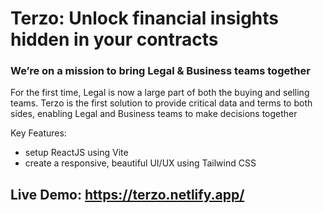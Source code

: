 # Terzo: Unlock financial insights hidden in your contracts

### We’re on a mission to bring Legal & Business teams together
For the first time, Legal is now a large part of both the buying and selling teams. Terzo is the first solution to provide critical data and terms to both sides, enabling Legal and Business teams to make decisions together
 
Key Features:
- setup ReactJS using Vite
- create a responsive, beautiful UI/UX using Tailwind CSS

## Live Demo: https://terzo.netlify.app/
